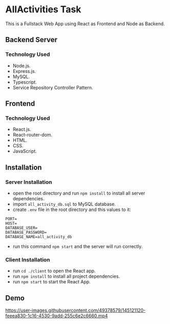 # AllActivities Task

This is a Fullstack Web App using React as Frontend and Node as Backend.

## Backend Server

### Technology Used
- Node.js.
- Express.js.
- MySQL.
- Typescript.
- Service Repository Controller Pattern.

## Frontend

### Technology Used
- React.js.
- React-router-dom.
- HTML.
- CSS.
- JavaScript.

## Installation
### Server Installation
- open the root directory and run ``npm install`` to install all server dependencies.
- import ``all_activity_db.sql`` to MySQL database.
- create ``.env`` file in the root directory and this values to it:
```
PORT=
HOST=
DATABASE_USER=
DATABASE_PASSWORD=
DATABASE_NAME=all_activity_db
```
- run this command ``npm start`` and the server will run correctly.

### Client Installation
- run ``cd ./client`` to open the React app.
- run ``npm install`` to install all project dependencies.
- run ``npm start`` to start the React App.

## Demo
https://user-images.githubusercontent.com/49378579/145121120-feeea830-1c16-4530-9add-255c6e2c6660.mp4
